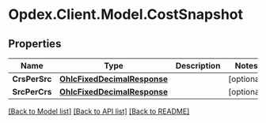 # Opdex.Client.Model.CostSnapshot

## Properties

Name | Type | Description | Notes
------------ | ------------- | ------------- | -------------
**CrsPerSrc** | [**OhlcFixedDecimalResponse**](OhlcFixedDecimalResponse.md) |  | [optional] 
**SrcPerCrs** | [**OhlcFixedDecimalResponse**](OhlcFixedDecimalResponse.md) |  | [optional] 

[[Back to Model list]](../README.md#documentation-for-models) [[Back to API list]](../README.md#documentation-for-api-endpoints) [[Back to README]](../README.md)

